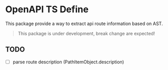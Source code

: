 # OpenAPI TS Define

This package provide a way to extract api route information based on AST.

> This package is under development, break change are expected!

## TODO

- [ ] parse route description (PathItemObject.description)
